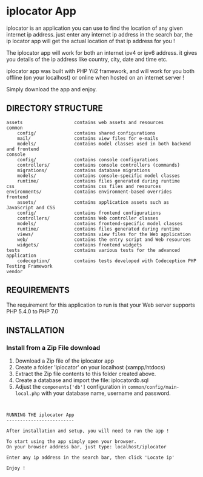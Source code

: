 iplocator App
===================================

iplocator is an application you can use to find the location of any given internet ip address. just enter any internet ip address in the search bar, the ip locator app will get the actual location of that ip address for you !

The iplocator app will work for both an internet ipv4 or ipv6 address. it gives you details of the ip address like country, city, date and time etc.

iplocator app was built with PHP Yii2 framework, and will work for you both offline (on your localhost) or online when hosted on an internet server ! 

Simply download the app and enjoy.


DIRECTORY STRUCTURE
-------------------

```
assets					 contains web assets and resources
common
    config/              contains shared configurations
    mail/                contains view files for e-mails
    models/              contains model classes used in both backend and frontend
console
    config/              contains console configurations
    controllers/         contains console controllers (commands)
    migrations/          contains database migrations
    models/              contains console-specific model classes
    runtime/             contains files generated during runtime
css                 	 contains css files and resources
environments/            contains environment-based overrides
frontend
    assets/              contains application assets such as JavaScript and CSS
    config/              contains frontend configurations
    controllers/         contains Web controller classes
    models/              contains frontend-specific model classes
    runtime/             contains files generated during runtime
    views/               contains view files for the Web application
    web/                 contains the entry script and Web resources
    widgets/             contains frontend widgets
tests                    contains various tests for the advanced application
    codeception/         contains tests developed with Codeception PHP Testing Framework
vendor					 	
```


REQUIREMENTS
------------

The requirement for this application to run is that your Web server supports PHP 5.4.0 to PHP 7.0


INSTALLATION
------------

### Install from a Zip File download

1. Download a Zip file of the iplocator app
2. Create a folder 'iplocator' on your localhost (xampp/htdocs)
3. Extract the Zip file contents to this folder created above. 
4. Create a database and import the file: iplocatordb.sql 
5. Adjust the `components['db']` configuration in `common/config/main-local.php` with your database name, username and password. 

~~~


RUNNING THE iplocator App
-------------------------

After installation and setup, you will need to run the app !

To start using the app simply open your browser. 
On your browser address bar, just type: localhost/iplocator

Enter any ip address in the search bar, then click 'Locate ip'

Enjoy !
